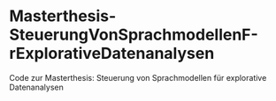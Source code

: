 # Masterthesis-SteuerungVonSprachmodellenF-rExplorativeDatenanalysen
Code zur Masterthesis: Steuerung von Sprachmodellen für explorative Datenanalysen
